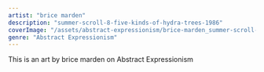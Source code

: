 ```yaml
---
artist: "brice marden"
description: "summer-scroll-8-five-kinds-of-hydra-trees-1986"
coverImage: "/assets/abstract-expressionism/brice-marden_summer-scroll-8-five-kinds-of-hydra-trees-1986.jpg"
genre: "Abstract Expressionism"
---
```

This is an art by brice marden on Abstract Expressionism

